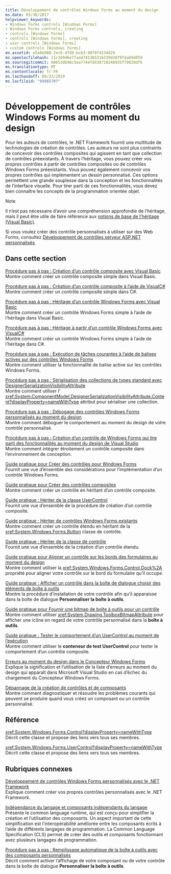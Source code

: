```yaml
---
title: Développement de contrôles Windows Forms au moment du design
ms.date: 03/30/2017
helpviewer_keywords:
- Windows Forms controls [Windows Forms]
- Windows Forms controls, creating
- controls [Windows Forms]
- controls [Windows Forms], creating
- user controls [Windows Forms]
- custom controls [Windows Forms]
ms.assetid: e5a8e088-7ec8-4fd9-bcb3-9078fd134829
ms.openlocfilehash: 11c3d9d6e7faa4741365316339d38f9fda69d059
ms.sourcegitcommit: 68653db98c5ea7744fd438710248935f70020dfb
ms.translationtype: MT
ms.contentlocale: fr-FR
ms.lasthandoff: 08/22/2019
ms.locfileid: "69965707"
---
```

# <a name="developing-windows-forms-controls-at-design-time"></a>Développement de contrôles Windows Forms au moment du design
Pour les auteurs de contrôles, le .NET Framework fournit une multitude de technologies de création de contrôles. Les auteurs ne sont plus contraints de concevoir des contrôles composites qui agissent en tant que collection de contrôles préexistants. À travers l’héritage, vous pouvez créer vos propres contrôles à partir de contrôles composites ou de contrôles Windows Forms préexistants. Vous pouvez également concevoir vos propres contrôles qui implémentent un dessin personnalisé. Ces options permettent une grande souplesse dans la conception et les fonctionnalités de l’interface visuelle. Pour tirer parti de ces fonctionnalités, vous devez bien connaître les concepts de la programmation orientée objet.  
  
> [!NOTE]
> Il n’est pas nécessaire d’avoir une compréhension approfondie de l’héritage, mais il peut être utile de faire référence aux [notions de base de l’héritage (Visual Basic)](../../../visual-basic/programming-guide/language-features/objects-and-classes/inheritance-basics.md).  
  
 Si vous voulez créer des contrôle personnalisés à utiliser sur des Web Forms, consultez [Développement de contrôles serveur ASP.NET personnalisés](https://docs.microsoft.com/previous-versions/aspnet/zt27tfhy(v=vs.100)).  
  
## <a name="in-this-section"></a>Dans cette section  
 [Procédure pas à pas : Création d’un contrôle composite avec Visual Basic](walkthrough-authoring-a-composite-control-with-visual-basic.md)  
 Montre comment créer un contrôle composite simple dans Visual Basic.  
  
 [Procédure pas à pas : Création d’un contrôle composite à l’aide de VisualC#](walkthrough-authoring-a-composite-control-with-visual-csharp.md)  
 Montre comment créer un contrôle composite simple dans C#.  
  
 [Procédure pas à pas : Héritage d’un contrôle Windows Forms avec Visual Basic](walkthrough-inheriting-from-a-windows-forms-control-with-visual-basic.md)  
 Montre comment créer un contrôle Windows Forms simple à l’aide de l’héritage dans Visual Basic.  
  
 [Procédure pas à pas : Héritage à partir d’un contrôle Windows Forms avec VisualC#](walkthrough-inheriting-from-a-windows-forms-control-with-visual-csharp.md)  
 Montre comment créer un contrôle Windows Forms simple à l’aide de l’héritage dans C#.  
  
 [Procédure pas à pas : Exécution de tâches courantes à l’aide de balises actives sur des contrôles Windows Forms](performing-common-tasks-using-smart-tags-on-wf-controls.md)  
 Montre comment utiliser la fonctionnalité de balise active sur les contrôles Windows Forms.  
  
 [Procédure pas à pas : Sérialisation des collections de types standard avec DesignerSerializationVisibilityAttribute](serializing-collections-designerserializationvisibilityattribute.md)  
 Montre comment utiliser l' <xref:System.ComponentModel.DesignerSerializationVisibilityAttribute.Content?displayProperty=nameWithType> attribut pour sérialiser une collection.  
  
 [Procédure pas à pas : Débogage des contrôles Windows Forms personnalisés au moment du design](walkthrough-debugging-custom-windows-forms-controls-at-design-time.md)  
 Montre comment déboguer le comportement au moment du design de votre contrôle personnalisé.  
  
 [Procédure pas à pas : Création d’un contrôle de Windows Forms qui tire parti des fonctionnalités au moment du design de Visual Studio](creating-a-wf-control-design-time-features.md)  
 Montre comment intégrer étroitement un contrôle composite dans l’environnement de conception.  
  
 [Guide pratique pour Créer des contrôles pour Windows Forms](how-to-author-controls-for-windows-forms.md)  
 Fournit une vue d’ensemble des considérations pour l’implémentation d’un contrôle Windows Forms.  
  
 [Guide pratique pour Créer des contrôles composites](how-to-author-composite-controls.md)  
 Montre comment créer un contrôle en héritant d’un contrôle composite.  
  
 [Guide pratique : Hériter de la classe UserControl](how-to-inherit-from-the-usercontrol-class.md)  
 Fournit une vue d’ensemble de la procédure de création d’un contrôle composite.  
  
 [Guide pratique : Hériter de contrôles Windows Forms existants](how-to-inherit-from-existing-windows-forms-controls.md)  
 Montre comment créer un contrôle étendu en héritant de la <xref:System.Windows.Forms.Button> classe de contrôle.  
  
 [Guide pratique : Hériter de la classe de contrôle](how-to-inherit-from-the-control-class.md)  
 Fournit une vue d’ensemble de la création d’un contrôle étendu.  
  
 [Guide pratique pour Aligner un contrôle sur les bords des formulaires au moment du design](how-to-align-a-control-to-the-edges-of-forms-at-design-time.md)  
 Montre comment utiliser la <xref:System.Windows.Forms.Control.Dock%2A> propriété pour aligner votre contrôle sur le bord du formulaire qu’il occupe.  
  
 [Guide pratique : Afficher un contrôle dans la boîte de dialogue choisir des éléments de boîte à outils](how-to-display-a-control-in-the-choose-toolbox-items-dialog-box.md)  
 Montre la procédure d’installation de votre contrôle afin qu’il apparaisse dans la boîte de dialogue **Personnaliser la boîte à outils**.  
  
 [Guide pratique pour Fournir une bitmap de boîte à outils pour un contrôle](how-to-provide-a-toolbox-bitmap-for-a-control.md)  
 Montre comment utiliser <xref:System.Drawing.ToolboxBitmapAttribute> pour afficher une icône en regard de votre contrôle personnalisé dans la **boîte à outils**.  
  
 [Guide pratique : Tester le comportement d’un UserControl au moment de l’exécution](how-to-test-the-run-time-behavior-of-a-usercontrol.md)  
 Montre comment utiliser le **conteneur de test UserControl** pour tester le comportement d’un contrôle composite.  
  
 [Erreurs au moment du design dans le Concepteur Windows Forms](design-time-errors-in-the-windows-forms-designer.md)  
 Explique la signification et l’utilisation de la liste d’erreurs au moment du design qui apparaît dans Microsoft Visual Studio en cas d’échec du chargement du Concepteur Windows Forms.  
  
 [Dépannage de la création de contrôles et de composants](troubleshooting-control-and-component-authoring.md)  
 Montre comment diagnostiquer et résoudre les problèmes courants qui peuvent se produire quand vous créez un composant ou un contrôle personnalisé.  
  
## <a name="reference"></a>Référence  
 <xref:System.Windows.Forms.Control?displayProperty=nameWithType>  
 Décrit cette classe et propose des liens vers tous ses membres.  
  
 <xref:System.Windows.Forms.UserControl?displayProperty=nameWithType>  
 Décrit cette classe et propose des liens vers tous ses membres.  
  
## <a name="related-sections"></a>Rubriques connexes  
 [Développement de contrôles Windows Forms personnalisés avec le .NET Framework](developing-custom-windows-forms-controls.md)  
 Explique comment créer vos propres contrôles personnalisés avec le .NET Framework.  
  
 [Indépendance du langage et composants indépendants du langage](../../../standard/language-independence-and-language-independent-components.md)  
 Présente le common language runtime, qui est conçu pour simplifier la création et l’utilisation des composants. Un aspect important de cette simplification est l’interopérabilité améliorée entre les composants écrits à l’aide de différents langages de programmation. La Common Language Specification (CLS) permet de créer des outils et composants fonctionnant avec plusieurs langages de programmation.  
  
 [Procédure pas à pas : Remplissage automatique de la boîte à outils avec des composants personnalisés](walkthrough-automatically-populating-the-toolbox-with-custom-components.md)  
 Décrit comment activer l’affichage de votre composant ou de votre contrôle dans la boîte de dialogue **Personnaliser la boîte à outils**.
